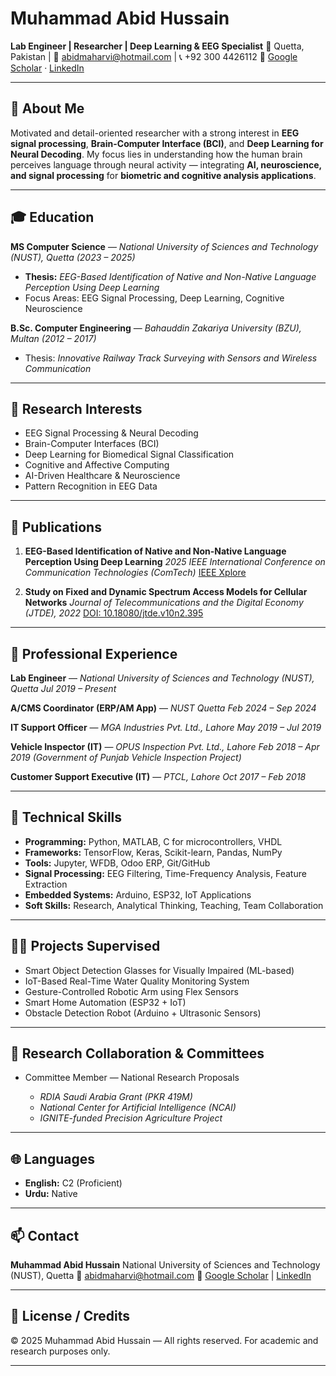 

#  Muhammad Abid Hussain

**Lab Engineer | Researcher | Deep Learning & EEG Specialist**
📍 Quetta, Pakistan | 📧 [abidmaharvi@hotmail.com](mailto:abidmaharvi@hotmail.com) | 📞 +92 300 4426112
🔗 [Google Scholar](https://scholar.google.com.pk/citations?user=K-B3pSIAAAAJ&hl=en) · [LinkedIn](https://www.linkedin.com/in/engr-muhammad-abid-hussain-60b6a2124/)

---

## 🧠 About Me

Motivated and detail-oriented researcher with a strong interest in **EEG signal processing**, **Brain-Computer Interface (BCI)**, and **Deep Learning for Neural Decoding**.
My focus lies in understanding how the human brain perceives language through neural activity — integrating **AI, neuroscience, and signal processing** for **biometric and cognitive analysis applications**.

---

## 🎓 Education

**MS Computer Science** — *National University of Sciences and Technology (NUST), Quetta*
*(2023 – 2025)*

* **Thesis:** *EEG-Based Identification of Native and Non-Native Language Perception Using Deep Learning*
* Focus Areas: EEG Signal Processing, Deep Learning, Cognitive Neuroscience

**B.Sc. Computer Engineering** — *Bahauddin Zakariya University (BZU), Multan*
*(2012 – 2017)*

* Thesis: *Innovative Railway Track Surveying with Sensors and Wireless Communication*

---

## 🧪 Research Interests

* EEG Signal Processing & Neural Decoding
* Brain-Computer Interfaces (BCI)
* Deep Learning for Biomedical Signal Classification
* Cognitive and Affective Computing
* AI-Driven Healthcare & Neuroscience
* Pattern Recognition in EEG Data

---

## 🧬 Publications

1. **EEG-Based Identification of Native and Non-Native Language Perception Using Deep Learning**
   *2025 IEEE International Conference on Communication Technologies (ComTech)*
   [IEEE Xplore](https://ieeexplore.ieee.org/document/11034481)

2. **Study on Fixed and Dynamic Spectrum Access Models for Cellular Networks**
   *Journal of Telecommunications and the Digital Economy (JTDE), 2022*
   [DOI: 10.18080/jtde.v10n2.395](https://doi.org/10.18080/jtde.v10n2.395)

---

## 💼 Professional Experience

**Lab Engineer** — *National University of Sciences and Technology (NUST), Quetta*
*Jul 2019 – Present*

**A/CMS Coordinator (ERP/AM App)** — *NUST Quetta*
*Feb 2024 – Sep 2024*

**IT Support Officer** — *MGA Industries Pvt. Ltd., Lahore*
*May 2019 – Jul 2019*

**Vehicle Inspector (IT)** — *OPUS Inspection Pvt. Ltd., Lahore*
*Feb 2018 – Apr 2019*
*(Government of Punjab Vehicle Inspection Project)*

**Customer Support Executive (IT)** — *PTCL, Lahore*
*Oct 2017 – Feb 2018*

---

## 🧰 Technical Skills

* **Programming:** Python, MATLAB, C for microcontrollers, VHDL
* **Frameworks:** TensorFlow, Keras, Scikit-learn, Pandas, NumPy
* **Tools:** Jupyter, WFDB, Odoo ERP, Git/GitHub
* **Signal Processing:** EEG Filtering, Time-Frequency Analysis, Feature Extraction
* **Embedded Systems:** Arduino, ESP32, IoT Applications
* **Soft Skills:** Research, Analytical Thinking, Teaching, Team Collaboration

---

## 🧑‍🏫 Projects Supervised

* Smart Object Detection Glasses for Visually Impaired (ML-based)
* IoT-Based Real-Time Water Quality Monitoring System
* Gesture-Controlled Robotic Arm using Flex Sensors
* Smart Home Automation (ESP32 + IoT)
* Obstacle Detection Robot (Arduino + Ultrasonic Sensors)

---

## 🤝 Research Collaboration & Committees

* Committee Member — National Research Proposals

  * *RDIA Saudi Arabia Grant (PKR 419M)*
  * *National Center for Artificial Intelligence (NCAI)*
  * *IGNITE-funded Precision Agriculture Project*

---

## 🌐 Languages

* **English:** C2 (Proficient)
* **Urdu:** Native

---

## 📫 Contact

**Muhammad Abid Hussain**
National University of Sciences and Technology (NUST), Quetta
📧 [abidmaharvi@hotmail.com](mailto:abidmaharvi@hotmail.com)
🔗 [Google Scholar](https://scholar.google.com.pk/citations?user=K-B3pSIAAAAJ&hl=en) | [LinkedIn](https://www.linkedin.com/in/engr-muhammad-abid-hussain-60b6a2124/)

---

## 🏅 License / Credits

© 2025 Muhammad Abid Hussain — All rights reserved.
For academic and research purposes only.

---
